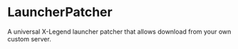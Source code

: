 # LauncherPatcher
 A universal X-Legend launcher patcher that allows download from your own custom server.

